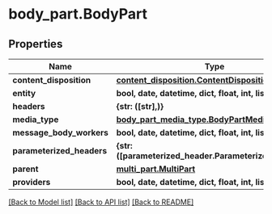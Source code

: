 # body_part.BodyPart

## Properties
Name | Type | Description | Notes
------------ | ------------- | ------------- | -------------
**content_disposition** | [**content_disposition.ContentDisposition**](ContentDisposition.md) |  | [optional] 
**entity** | **bool, date, datetime, dict, float, int, list, str** |  | [optional] 
**headers** | **{str: ([str],)}** |  | [optional] 
**media_type** | [**body_part_media_type.BodyPartMediaType**](BodyPartMediaType.md) |  | [optional] 
**message_body_workers** | **bool, date, datetime, dict, float, int, list, str** |  | [optional] 
**parameterized_headers** | **{str: ([parameterized_header.ParameterizedHeader],)}** |  | [optional] 
**parent** | [**multi_part.MultiPart**](MultiPart.md) |  | [optional] 
**providers** | **bool, date, datetime, dict, float, int, list, str** |  | [optional] 

[[Back to Model list]](../README.md#documentation-for-models) [[Back to API list]](../README.md#documentation-for-api-endpoints) [[Back to README]](../README.md)


